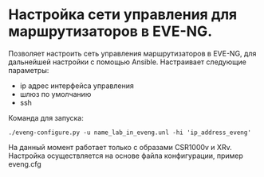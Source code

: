 # Настройка сети управления для маршрутизаторов в EVE-NG.

Позволяет настроить сеть управления маршрутизаторов в EVE-NG, для дальнейшей настройки с помощью Ansible.
Настраивает следующие параметры:
- ip адрес интерфейса управления
- шлюз по умолчанию
- ssh

Команда для запуска:
```
./eveng-configure.py -u name_lab_in_eveng.unl -hi 'ip_address_eveng'
```

На данный момент работает только с образами CSR1000v и XRv. Настройка осуществляется на основе файла конфигурации, пример eveng.cfg



